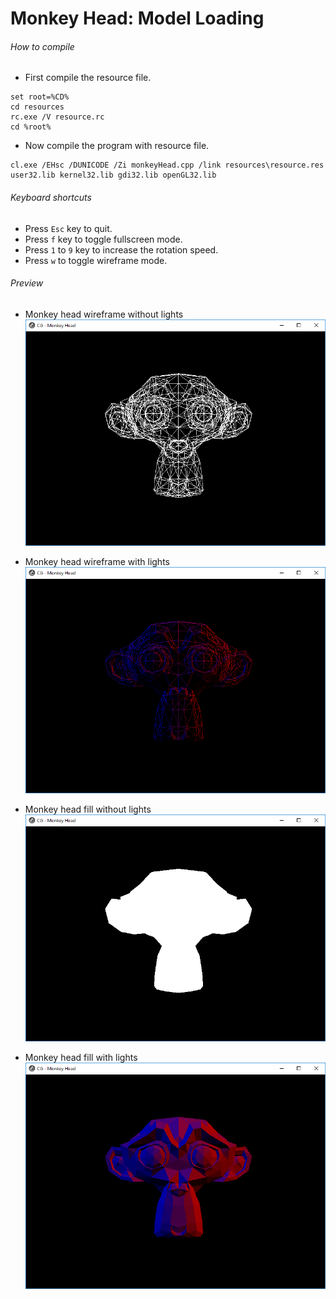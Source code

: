 Monkey Head: Model Loading
==========================

###### How to compile

- First compile the resource file.

```
set root=%CD%
cd resources
rc.exe /V resource.rc
cd %root%
```

- Now compile the program with resource file.

```
cl.exe /EHsc /DUNICODE /Zi monkeyHead.cpp /link resources\resource.res user32.lib kernel32.lib gdi32.lib openGL32.lib
```

###### Keyboard shortcuts
- Press ```Esc``` key to quit.
- Press ```f``` key to toggle fullscreen mode.
- Press ```1``` to ```9``` key to increase the rotation speed.
- Press ```w``` to toggle wireframe mode.

###### Preview

- Monkey head wireframe without lights
![wireframeWithoutLights][wireframeWithoutLights-image]

- Monkey head wireframe with lights
![wireframeWithLights][wireframeWithLights-image]

- Monkey head fill without lights
![fillWithoutLights][fillWithoutLights-image]

- Monkey head fill with lights
![fillWithLights][fillWithLights-image]

<!-- Image declaration -->

[fillWithLights-image]: ./preview/fillWithLights.png "Monkey head fill with lights"
[fillWithoutLights-image]: ./preview/fillWithoutLights.png "Monkey head fill without lights"
[wireframeWithLights-image]: ./preview/wireframeWithLights.png "Monkey head wireframe with lights"
[wireframeWithoutLights-image]: ./preview/wireframeWithoutLights.png "Monkey head wireframe without lights"
